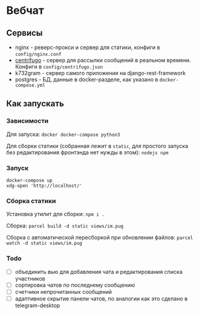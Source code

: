 # Вебчат


## Сервисы

- nginx - реверс-прокси и сервер для статики, конфиги в `config/nginx.conf`
- [centrifugo](https://centrifugal.github.io/centrifugo/) - сервер для рассылки сообщений в реальном времени. Конфиги в `config/centrifugo.json`
- k732gram - сервер самого приложения на django-rest-framework
- postgres - БД, данные в docker-разделе, как указано в `docker-compose.yml`

## Как запускать

### Зависимости

Для запуска:
`docker docker-compose python3`

Для сборки статики (собранная лежит в `static`, для простого запуска без редактирования фронтэнда нет нужды в этом):
`nodejs npm` 

### Запуск

```
docker-compose up
xdg-open 'http://localhost/'
```

### Сборка статики

Установка утилит для сборки:
`npm i .`

Сборка:
`parcel build -d static views/im.pug`

Сборка с автоматической пересборкой при обновлении файлов:
`parcel watch -d static views/im.pug`

### Todo
 - [ ] объединить вью для добавления чата и редактирования списка участников
 - [ ] сортировка чатов по последнему сообщению
 - [ ] счетчики непрочитанных сообщений
 - [ ] адаптивное скрытие панели чатов, по аналогии как это сделано в telegram-desktop
